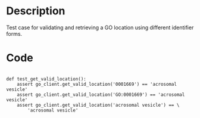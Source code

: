 # Description
Test case for validating and retrieving a GO location using different identifier forms.

# Code
```

def test_get_valid_location():
    assert go_client.get_valid_location('0001669') == 'acrosomal vesicle'
    assert go_client.get_valid_location('GO:0001669') == 'acrosomal vesicle'
    assert go_client.get_valid_location('acrosomal vesicle') == \
        'acrosomal vesicle'

```
